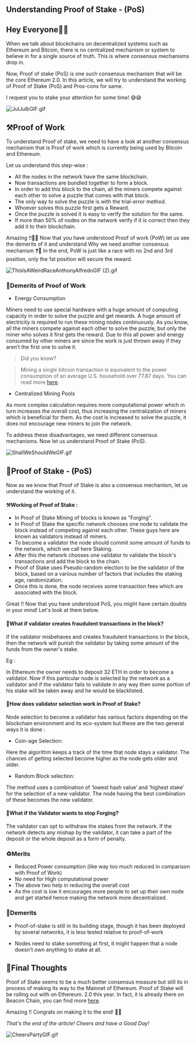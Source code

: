 ## Understanding Proof of Stake - (PoS)

## Hey Everyone👋👋

When we talk about blockchains on decentralized systems such as Ethereum and Bitcoin, there is no centralized mechanism or system to believe in for a single source of truth. This is where consensus mechanisms drop in. 

Now, Proof of stake (PoS) is one such consensus mechanism that will be the core Ethereum 2.0. In this article, we will try to understand the working of Proof of Stake (PoS) and Pros-cons for same.

I request you to stake your attention for some time! 😅😅



![JulJulbGIF.gif](https://cdn.hashnode.com/res/hashnode/image/upload/v1642161102770/I33HFjnAR.gif)


## ⚒️Proof of Work

To understand Proof of stake, we need to have a look at another consensus mechanism that is Proof of work which is currently being used by Bitcoin and Ethereum.

Let us understand this step-wise : 
- All the nodes in the network have the same blockchain.
- Now transactions are bundled together to form a block.
- In order to add this block to the chain, all the miners compete against each other to solve a puzzle that comes with that block.
- The only way to solve the puzzle is with the trial-error method.
- Whoever solves this puzzle first gets a Reward.
- Once the puzzle is solved it is easy to verify the solution for the same.
- If more than 50% of nodes on the network verify if it is correct then they add it to their blockchain.


Amazing !!🎉🎉 Now that you have understood Proof of work (PoW) let us see the demerits of it and understand Why we need another consensus mechanism ❓🤔
In the end, PoW is just like a  race with no 2nd and 3rd position, only the 1st position will secure the reward.



![ThisIsAWeirdRaceAnthonyAlfredoGIF (2).gif](https://cdn.hashnode.com/res/hashnode/image/upload/v1642144298138/t6NQuOAPVf.gif)


### 📛Demerits of Proof of Work 

- Energy Consumption

Miners need to use special hardware with a huge amount of computing capacity in order to solve the puzzle and get rewards. A huge amount of electricity is required to run these mining nodes continuously.
As you know, all the miners compete against each other to solve the puzzle, but only the miner who solves it first gets the reward. Due to this all power and energy consumed by other miners are since the work is just thrown away if they aren’t the first one to solve it.

> Did you know? 

> Mining a single bitcoin transaction is equivalent to the power consumption of an average U.S. household over 77.87 days. 
You can read more  [here](https://digiconomist.net/bitcoin-energy-consumption/).

- Centralized Mining Pools

As more complex calculation requires more computational power which in turn increases the overall cost, thus increasing the centralization of miners which is beneficial for them. As the cost is increased to solve the puzzle, it does not encourage new miners to join the network.


To address these disadvantages, we need different consensus mechanisms.
Now let us understand Proof of Stake (PoS).


![ShallWeShouldWeGIF.gif](https://cdn.hashnode.com/res/hashnode/image/upload/v1642148175769/a2qYU_sI4.gif)

## 📜Proof of Stake - (PoS)

 Now as we know that Proof of Stake is also a consensus mechanism, let us understand the working of it.

#### ⚒️Working of Proof of Stake :

- In Proof of Stake Mining of blocks is known as "Forging".
- In Proof of Stake the specific network chooses one node to validate the block instead of competing against each other. These guys here are known as validators instead of miners. 
- To become a validator the node should commit some amount of funds to the network, which we call here Staking.
- After this the network chooses one validator to validate the block's transactions and add the block to the chain.
- Proof of Stake uses Pseudo-random election to be the validator of the block, based on a various number of factors that includes the staking age, randomization.
- Once this is done, the node receives some transaction fees which are associated with the block.


Great !! Now that you have understood PoS, you might have certain doubts in your mind! Let's look at them below.


#### 🎯What if validator creates fraudulent transactions in the block?

If the validator misbehaves and creates fraudulent transactions in the block, then the network will punish the validator by taking some amount of the funds from the owner's stake. 

Eg :  

In Ethereum the owner needs to deposit 32 ETH in order to become a validator.
Now if this particular node is selected by the network as a validator and if the validator fails to validate in any way then some portion of his stake will be taken away and he would be blacklisted.


#### 🎯How does validator selection work in Proof of Stake?

Node selection to become a validator has various factors depending on the blockchain environment and its eco-system but these are the two general ways it is done :

- Coin-age Selection:

Here the algorithm keeps a track of the time that node stays a validator. 
The chances of getting selected become higher as the node gets older and older.


- Random Block selection:

The method uses a combination of ‘lowest hash value’ and ‘highest stake’ for the selection of a new validator. The node having the best combination of these becomes the new validator. 


#### 🎯What if the Validator wants to stop Forging? 

The validator can opt to withdraw the stakes from the network. If the network detects any mishap by the validator, it can take a part of the deposit or the whole deposit as a  form of penalty.


### ♻️Merits

- Reduced Power consumption (like way too much reduced in comparison with Proof of Work)
- No need for High computational power
- The above two help in reducing  the overall cost
- As the cost is low it encourages more people to set up their own node and get started hence making the network more decentralized.

### 📛Demerits

- Proof-of-stake is still in its building stage, though it has been deployed by several networks, it is  less tested relative to proof-of-work

- Nodes need to stake something at first, it might happen that a node doesn't own anything to stake at all.

## 🎯Final Thoughts

Proof of Stake seems to be a much better consensus measure but still its in process of making its way to the Mainnet of Ethereum.
Proof of Stake will be rolling out with on Ethereum. 2.0 this year. In fact, it is already there on Beacon Chain, you can find more [here](https://launchpad.ethereum.org/en/).

Amazing !! Congrats on making it to the end! 🎉🎉

*That's the end of the article!  Cheers and have a Good Day!*


![CheersPartyGIF.gif](https://cdn.hashnode.com/res/hashnode/image/upload/v1642161623719/vKJ12i98N.gif)
